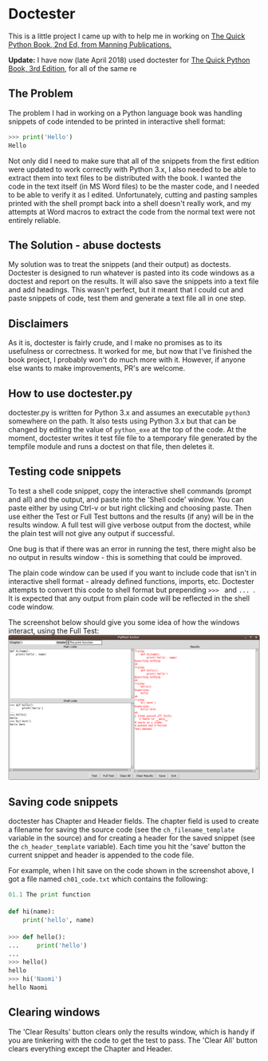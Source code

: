 Doctester
=========

This is a little project I came up with to help me in working on [The Quick Python Book, 2nd Ed, from Manning Publications.](http://www.manning.com/ceder)

**Update:** I have now (late April 2018) used doctester for [The Quick Python Book, 3rd Edition](https://www.manning.com/books/the-quick-python-book-third-edition), for all of the same re

The Problem
-----------

 The problem I had in working on a Python language book was handling snippets of code intended to be printed in interactive shell format:

```python
>>> print('Hello')
Hello
```

Not only did I need to make sure that all of the snippets from the first edition were updated to work correctly with Python 3.x, I also needed to be able to extract them into text files to be distributed with the book.  I wanted the code in the text itself (in MS Word files) to be the master code, and I needed to be able to verify it as I edited. Unfortunately, cutting and pasting samples printed with the shell prompt back into a shell doesn't really work, and my attempts at Word macros to extract the code from the normal text were not entirely reliable.

The Solution - abuse doctests
-----------------------------

My solution was to treat the snippets (and their output) as doctests. Doctester is designed to run whatever is pasted into its code windows as a doctest and report on the results. It will also save the snippets into a text file and add headings. This wasn't perfect, but it meant that I could cut and paste snippets of code, test them and generate a text file all in one step. 

Disclaimers
-----------

As it is, doctester is fairly crude, and I make no promises as to its usefulness or correctness. It worked for me, but now that I've finished the book project, I probably won't do much more with it. However, if anyone else wants to make improvements, PR's are welcome.

How to use doctester.py
-------------------

doctester.py is written for Python 3.x and assumes an executable `python3` somewhere on the path. It also tests using Python 3.x but that can be changed by editing the value of `python_exe` at the top of the code. At the moment, doctester writes it test file file to a temporary file generated by the tempfile module and runs a doctest on that file, then deletes it. 


Testing code snippets
-------

To test a shell code snippet, copy the interactive shell commands (prompt and all) and the output, and paste into the 'Shell code' window. You can paste either by using Ctrl-v or but right clicking and choosing paste. Then use either the Test or Full Test buttons and the results (if any) will be in the results window. A full test will give verbose output from the doctest, while the plain test will not give any output if successful.

One bug is that if there was an error in running the test, there might also be no output in results window - this is something that could be improved. 

The plain code window can be used if you want to include code that isn't in interactive shell format - already defined functions, imports, etc. Doctester attempts to convert this code to shell format but prepending `>>> ` and `... `. It is expected that any output from plain code will be reflected in the shell code window.

The screenshot below should give you some idea of how the windows interact, using the Full Test:
![tester screenshot](https://github.com/nceder/doctester/blob/master/Screenshot-Python-tester.png)

Saving code snippets
--------------------

doctester has Chapter and Header fields. The chapter field is used to create a filename for saving the source code (see the `ch_filename_template` variable in the source) and for creating a header for the saved snippet (see the `ch_header_template` variable). Each time you hit the 'save' button the current snippet and header is appended to the code file. 

For example, when I hit save on the code shown in the screenshot above, I got a file named `ch01_code.txt` which contains the following:

```python
01.1 The print function

def hi(name):
    print('hello', name)

>>> def hello():
...     print('hello')
...
>>> hello()
hello
>>> hi('Naomi')
hello Naomi
```

Clearing windows
----------------

The 'Clear Results' button clears only the results window, which is handy if you are tinkering with the code to get the test to pass. The 'Clear All' button clears everything except the Chapter and Header.
